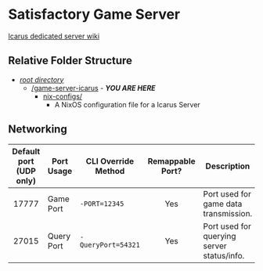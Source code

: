 # Satisfactory Game Server

[Icarus dedicated server wiki](https://icarus.fandom.com/wiki/Dedicated_Server)

## Relative Folder Structure

- [*root directory*](../README.md)
  - [/game-server-icarus](./README.md) - ***YOU ARE HERE***
    - [nix-configs/](./nix-configs/README.md)
      - A NixOS configuration file for a Icarus Server

## Networking

| Default port (UDP only) | Port Usage | CLI Override Method | Remappable Port? | Description                                |
|:-----------------------:|------------|---------------------|:----------------:|--------------------------------------------|
|          17777          | Game Port  | `-PORT=12345`       |        Yes       | Port used for game data transmission.      |
|          27015          | Query Port | `-QueryPort=54321`  |        Yes       | Port used for querying server status/info. |

